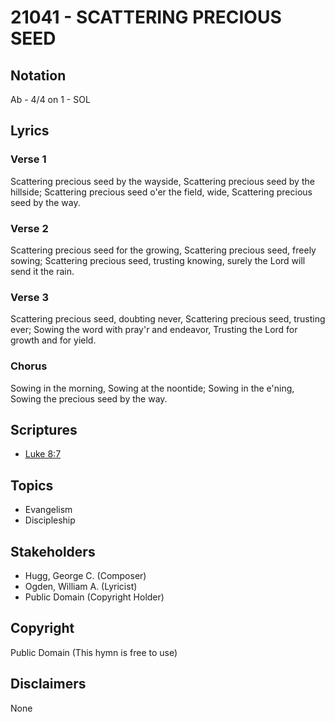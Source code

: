 # 21041 - SCATTERING PRECIOUS SEED

## Notation

Ab - 4/4 on 1 - SOL

## Lyrics

### Verse 1

Scattering precious seed by the wayside, Scattering precious seed by the hillside; Scattering precious seed o'er the field, wide, Scattering precious seed by the way.

### Verse 2

Scattering precious seed for the growing, Scattering precious seed, freely sowing; Scattering precious seed, trusting knowing, surely the Lord will send it the rain.

### Verse 3

Scattering precious seed, doubting never, Scattering precious seed, trusting ever; Sowing the word with pray'r and endeavor, Trusting the Lord for growth and for yield.

### Chorus

Sowing in the morning, Sowing at the noontide; Sowing in the e'ning, Sowing the precious seed by the way.


## Scriptures

- [Luke 8:7](https://www.biblegateway.com/passage/?search=Luke%208%3A7)

## Topics

- Evangelism
- Discipleship

## Stakeholders

- Hugg, George C. (Composer)
- Ogden, William A. (Lyricist)
- Public Domain (Copyright Holder)

## Copyright

Public Domain
(This hymn is free to use)

## Disclaimers

None

